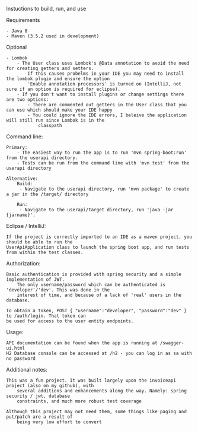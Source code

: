 Instuctions to build, run, and use

Requirements

    - Java 8
    - Maven (3.5.2 used in development)
    
Optional
    
    - Lombok
        - The User class uses Lombok's @Data annotation to avoid the need for creating getters and setters.
            If this causes probelms in your IDE you may need to install the lombok plugin and ensure the option
            'Enable annotation processors' is turned on (IntelliJ, not sure if an option is required for eclipse). 
        - If you don't want to install plugins or change settings there are two options:
            - There are commented out getters in the User class that you can use which should make your IDE happy
            - You could ignore the IDE errors, I beleive the application will still run since Lombok is in the 
                classpath
        
Command line:

    Primary:
        - The easiest way to run the app is to run 'mvn spring-boot:run' from the userapi directory.
        - Tests can be run from the command line with 'mvn test' from the userapi directory

    Alternative:
        Build:
         - Navigate to the userapi directory, run 'mvn package' to create a jar in the /target/ directory

        Run:
         - Navigate to the userapi/target directory, run 'java -jar {jarname}'.

Eclipse / IntelliJ:

    If the project is correctly imported to an IDE as a maven project, you should be able to run the
    UserApiApplication class to launch the spring boot app, and run tests from within the test classes.

Authorization:

    Basic authentication is provided with spring security and a simple implementation of JWT. 
        The only username/password which can be authenticated is 'developer'/'dev'. This was done in the
        interest of time, and because of a lack of 'real' users in the database.
    
    To obtain a token, POST { "username":"developer", "password":"dev" } to /auth/login. That token can 
    be used for access to the user entity endpoints.

Usage:

    API documentation can be found when the app is running at /swagger-ui.html 
    H2 Database console can be accessed at /h2 - you can log in as sa with no password
    
Additional notes:

    This was a fun project. It was built largely upon the invoiceapi project (also on my github), with 
        several additions and enhancements along the way. Namely: spring security / jwt, database 
        constraints, and much more robust test coverage
        
    Although this project may not need them, some things like paging and put/patch are a result of 
        being very low effort to convert
    
    
